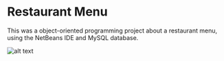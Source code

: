 # Restaurant Menu
This was a object-oriented programming project about a restaurant menu, using the NetBeans IDE and MySQL database.

![alt text](https://github.com/ThiagoAKAtrist/restaurant_menu/diagram.png?raw=true)
